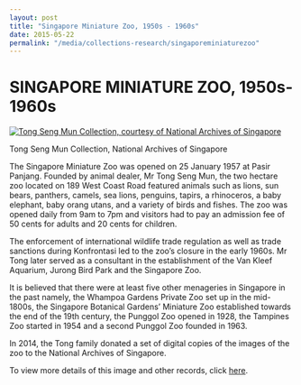 ```yaml
---
layout: post
title: "Singapore Miniature Zoo, 1950s - 1960s"
date: 2015-05-22
permalink: "/media/collections-research/singaporeminiaturezoo"
---
```


# SINGAPORE MINIATURE ZOO, 1950s-1960s

[![Tong Seng Mun Collection, courtesy of National Archives of Singapore](http://www.nas.gov.sg/blogs/archivistpick/wp-content/uploads/2015/05/2015-05-22-L.jpg)](http://www.nas.gov.sg/blogs/archivistpick/wp-content/uploads/2015/05/2015-05-22-L.jpg)

Tong Seng Mun Collection, National Archives of Singapore

The Singapore Miniature Zoo was opened on 25 January 1957 at Pasir Panjang. Founded by animal dealer, Mr Tong Seng Mun, the two hectare zoo located on 189 West Coast Road featured animals such as lions, sun bears, panthers, camels, sea lions, penguins, tapirs, a rhinoceros, a baby elephant, baby orang utans, and a variety of birds and fishes. The zoo was opened daily from 9am to 7pm and visitors had to pay an admission fee of 50 cents for adults and 20 cents for children.

The enforcement of international wildlife trade regulation as well as trade sanctions during Konfrontasi led to the zoo’s closure in the early 1960s. Mr Tong later served as a consultant in the establishment of the Van Kleef Aquarium, Jurong Bird Park and the Singapore Zoo.

It is believed that there were at least five other menageries in Singapore in the past namely, the Whampoa Gardens Private Zoo set up in the mid-1800s, the Singapore Botanical Gardens’ Miniature Zoo established towards the end of the 19th century, the Punggol Zoo opened in 1928, the Tampines Zoo started in 1954 and a second Punggol Zoo founded in 1963.

In 2014, the Tong family donated a set of digital copies of the images of the zoo to the National Archives of Singapore.

To view more details of this image and other records, click [here](http://www.nas.gov.sg/archivesonline/photographs/record-details/5519872b-2c42-11e4-9ee2-0050568939ad).